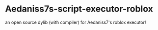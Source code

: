 # Aedaniss7s-script-executor-roblox
an open source dylib (with compiler) for Aedaniss7's roblox executor!
